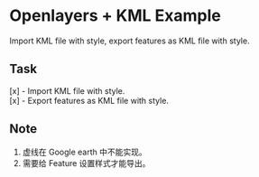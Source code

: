 # Openlayers + KML Example
Import KML file with style, export features as KML file with style.

## Task
[x] - Import KML file with style.  
[x] - Export features as KML file with style.

## Note
1. 虚线在 Google earth 中不能实现。
2. 需要给 Feature 设置样式才能导出。